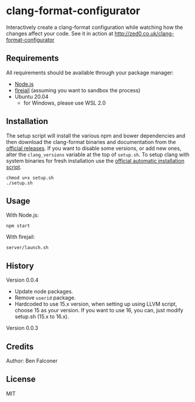 # clang-format-configurator
Interactively create a clang-format configuration while watching how the changes affect your code.
See it in action at http://zed0.co.uk/clang-format-configurator

## Requirements
All requirements should be available through your package manager:
* [Node.js](https://nodejs.org/en)
* [firejail](https://github.com/netblue30/firejail) (assuming you want to sandbox the process)
* Ubuntu 20.04
  * for Windows, please use WSL 2.0

## Installation
The setup script will install the various npm and bower dependencies and then download the clang-format binaries and documentation from the [official releases](http://llvm.org/releases/download.html).
If you want to disable some versions, or add new ones, alter the `clang_versions` variable at the top of `setup.sh`. To setup clang with system binaries for fresh installation use the [official automatic installation script](https://apt.llvm.org/).

```
chmod u+x setup.sh
./setup.sh
```

## Usage
With Node.js:
```
npm start
```

With firejail:
```
server/launch.sh
```

## History
Version 0.0.4
- Update node packages.
- Remove `userid` package.
- Hardcoded to use 15.x version, when setting up using LLVM script, choose 15 as your version. If you want to use 16, you can, just modify setup.sh (15.x to 16.x).

Version 0.0.3

## Credits
Author: Ben Falconer

## License
MIT
